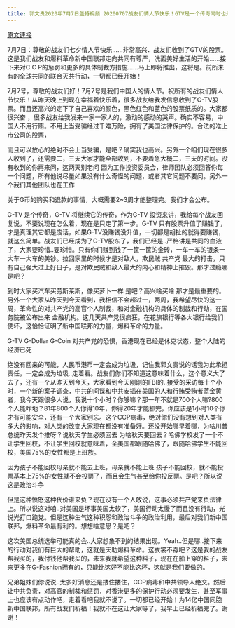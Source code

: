 ```yaml
---
title: 郭文贵2020年7月7日盖特视频 20200707战友们情人节快乐！GTV是一个传奇同时也是共产党的恐惧
---
```


[原文連接](https://gnews.org/ThreadView/53481810)

7月7日：尊敬的战友们七夕情人节快乐……非常高兴．战友们收到了GTV的股票。这是我们战友和爆料革命新中国联邦走向共同有尊严，洗面美好生活的开始……接下来对C C P的惩罚和更多的具体制裁方措施……马上即将推出，这将是。前所未有的全球共同的联合灭共行动，一切都已经开始！ 


7月7号，尊敬的战友们好！7月7号是我们中国人的情人节。祝所有的战友们情人节快乐！从昨天晚上到现在幸福着快乐着，很多战友给我发信息收到了G-TV股票。而且还高兴的定下了自己喜欢的颜色，黑色红色和蓝色的股票纸质的。大家都很兴奋 ，很多战友给我发来一家一家人的，激动的感动的哭声。确实不容易，中国人不用行贿。不用上当受骗经过千难万险，拥有了美国法律保护的。合法的准上市公司的股票，


而且可以放心的绝对不会上当受骗，是吧？确实我也高兴。另外一个咱们现在很多人收到了，还需要二，三天大家才能全部收到，不要着急大概二，三天的时间。没有收到的你再来问，这两天别老问 因为工作投资委员会，律师团队必须回答你每一个问题，所有他说尽量如果没有什么奇怪的问题，或者其它问题不要问。另外一个我们其他团队也在工作


关于G币的购买和退款的事情，大概需要2~3周才能整理完。我们才会公布。


G-TV 是个传奇，G-TV 将继续它的传奇，作为G-TV 投资来讲，我给每个战友回复说，不要说现在怎么着，现在是只走了第一步。G-TV 只有股票升值了赚钱了，才是真理其它都是废话，如果G-TV没赚钱没升值，一切都是胡扯的就得要赚钱，就这么简单。战友们已经成为了G-TV股东了，我们已经是..严格讲是共同的血液了，大家要珍惜..要珍惜。只有你们赚到钱了一筐一筐的金砖，一车一车的银条一大车一大车的美钞。拉回家里的时候才是对敌人，欺民贼 共产党 最大的打击，只有自己强大过上好日子，是对欺民贼和敌人最大的内心和精神上摧毁。那才过瘾哪 是吧？


到时大家买汽车买劳斯莱斯，像买萝卜一样 是吧？高兴啥买啥 那才是最重要的。另外一个大家从昨天到今天看到，我相信不会超过一，两周，我希望尽快的这一周，革命性的对共产党的高官个人制裁，和对金融机构的具体的制裁和行动，在国务院被公布出来 金融机构。这几天共产党很疯狂，在花旗银行等各大银行给我们使坏，这恰恰证明了新中国联邦的力量，爆料革命的力量。


G-TV G-Dollar G-Coin 对共产党的恐惧，香港现在已经是休克状态，整个大陆的经济已死


绝没有回来的可能，人民币港币一定会成为垃圾，记住我郭文贵说的话我为此承担责任，一定会成为垃圾..走着看。战友们你们不知道这意味着什么，这个意义大了去了，还有一个从昨天到今天，大家看到今天刚刚的FBI的..接受的采访每十个小时，一个新的案子调查，中共的间谍和中共安插在美国的人和行贿受贿者蓝金黄者，我今天跟很多人说，我说十个小时？你够嘛？那一年不就是700个人嘛?800个人能咋地？81年800个人你得10年，你得20年才能抓完，你应该是1小时10个你才有可能安全，还有一个大家别忘。这个CCP病毒，绝对你们没有想到对人类有多大的影响，对人类的改变大家现在都没有准备好。还没开始哪早着哪，为啥川普总统昨天发个推呀？说秋天学生必须回去 为啥秋天要回去？哈佛学校发了一个不让学生回校，不让学生回校就意味着，全美国都跟随哈佛了，跟随哈佛学生不能回校，美国75%的女性都是上班族。


因为孩子不能回校母亲就不能去上班，母亲就不能上班 孩子不能回校，就不能投票基本上75%的女性就不会投票了，而且会生气甚至给你投反票。是吧？所以说这是政治斗争


但是这种愤怒这种代价谁来负？现在没有一个人敢说，这事必须共产党来负法律上。所以说这对咱..对美国是坏事美国太软了，美国行动太慢了而且没有行动，光说光打口跑党。但是这种生气这种积怨和政治斗争的政治利用，最后对我们新中国联邦，爆料革命最有利的。想想啥意思？是吧？


这次美国总统选举可能真的会..大家想象不到的结果出现。Yeah..但是哪..接下来的行动对我们有巨大的帮助，这就是天助爆料革命。这衣裳不孬吧？这是我的战友帮我买的，我付钱他帮我买的，未来我就希望这种料子，现在在船上穿的料子，未来更多在G-Fashion拥有的，只能比这好不能比这坏，这就是我们要做的。


兄弟姐妹们你说说..太多好消息还是搂住搂住，CCP病毒和中共领导人绝交。然后让中共负责，对高官的制裁和惩罚，对香港更多的保护行动必须要发生，甚至军事上也应该有点动作吧，走着看吧我就不说了。一切都已经开始！为14亿中国同胞新中国联邦，所有战友们祈福！我就不在这让大家等了，我早上已经祈福完了。谢谢！
